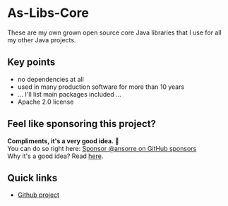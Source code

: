 # As-Libs-Core

These are my own grown open source core Java libraries that I use for all my other Java projects.

## Key points

 * no dependencies at all 
 * used in many production software for more than 10 years
 * ... I'll list main packages included ...  
 * Apache 2.0 license
 
## Feel like sponsoring this project?  
**Compliments, it's a very good idea. 🤗**    
You can do so right here: [Sponsor @ansorre on GitHub sponsors](https://github.com/sponsors/ansorre)  
Why it's a good idea? Read [here](https://ansorre.github.io/sponsor/).    

## Quick links

 * [Github project](https://github.com/ansorre/As-Libs-Core)
